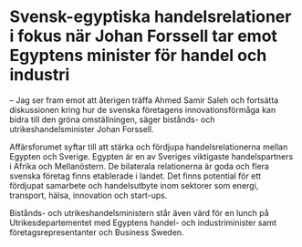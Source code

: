 # Svensk-egyptiska handelsrelationer i fokus när Johan Forssell tar emot Egyptens minister för handel och industri

– ­Jag ser fram emot att återigen träffa Ahmed Samir Saleh och fortsätta diskussionen kring hur de svenska företagens innovationsförmåga kan bidra till den gröna omställningen, säger bistånds\- och utrikeshandelsminister Johan Forssell.

­­­­Affärsforumet syftar till att stärka och fördjupa handelsrelationerna mellan Egypten och Sverige. Egypten är en av Sveriges viktigaste handelspartners i Afrika och Mellanöstern. De bilaterala relationerna är goda och flera svenska företag finns etablerade i landet. Det finns potential för ett fördjupat samarbete och handelsutbyte inom sektorer som energi, transport, hälsa, innovation och start\-ups.

Bistånds\- och utrikeshandelsministern står även värd för en lunch på Utrikesdepartementet med Egyptens handel\- och industriminister samt företagsrepresentanter och Business Sweden.
